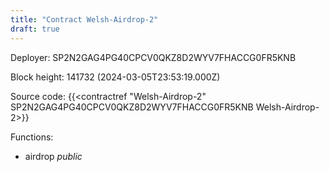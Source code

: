 ```yaml
---
title: "Contract Welsh-Airdrop-2"
draft: true
---
```

Deployer: SP2N2GAG4PG40CPCV0QKZ8D2WYV7FHACCG0FR5KNB


 



Block height: 141732 (2024-03-05T23:53:19.000Z)

Source code: {{<contractref "Welsh-Airdrop-2" SP2N2GAG4PG40CPCV0QKZ8D2WYV7FHACCG0FR5KNB Welsh-Airdrop-2>}}

Functions:

* airdrop _public_
